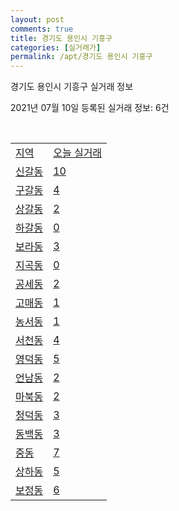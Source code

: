 ```yaml
---
layout: post
comments: true
title: 경기도 용인시 기흥구
categories: [실거래가]
permalink: /apt/경기도 용인시 기흥구
---
```


경기도 용인시 기흥구 실거래 정보

2021년 07월 10일 등록된 실거래 정보: 6건

<script type="text/javascript">
  google.charts.load('current', {'packages':['corechart']});
  google.charts.setOnLoadCallback(drawChart);

  function drawChart() {
    var data = google.visualization.arrayToDataTable([['거래일', '매매', '전월세', '전매'], ['20-07', 765, 846, 10], ['20-08', 648, 794, 9], ['20-09', 493, 553, 7], ['20-10', 620, 800, 6], ['20-11', 817, 729, 4], ['20-12', 1005, 788, 9], ['21-01', 695, 704, 11], ['21-02', 523, 659, 11], ['21-03', 531, 771, 4], ['21-04', 391, 561, 1], ['21-05', 559, 637, 7], ['21-06', 339, 546, 2], ['21-07', 14, 71, 0]]);

    var options = {
      title: '최근 1년간 유형별 거래량 추이',
      legend: { position: 'bottom' }
    };

    var chart = new google.visualization.LineChart(document.getElementById('columnchart_material'));
    chart.draw(data, (options));
  }
</script>

<div id="columnchart_material" style="width: 95%; margin-left: -35px"></div>
<br>
<table class="sortable">
  <tr>
    <td><a href="#">지역</a></td>
    <td><a href="#">오늘 실거래</a></td>
  </tr>

  
  <tr class="item">
    <td><a href="경기도 용인시 기흥구 신갈동">신갈동</a></td>
    <td><a href="경기도 용인시 기흥구 신갈동">10</a></td>
  </tr>
    

  <tr class="item">
    <td><a href="경기도 용인시 기흥구 구갈동">구갈동</a></td>
    <td><a href="경기도 용인시 기흥구 구갈동">4</a></td>
  </tr>
    

  <tr class="item">
    <td><a href="경기도 용인시 기흥구 상갈동">상갈동</a></td>
    <td><a href="경기도 용인시 기흥구 상갈동">2</a></td>
  </tr>
    

  <tr class="item">
    <td><a href="경기도 용인시 기흥구 하갈동">하갈동</a></td>
    <td><a href="경기도 용인시 기흥구 하갈동">0</a></td>
  </tr>
    

  <tr class="item">
    <td><a href="경기도 용인시 기흥구 보라동">보라동</a></td>
    <td><a href="경기도 용인시 기흥구 보라동">3</a></td>
  </tr>
    

  <tr class="item">
    <td><a href="경기도 용인시 기흥구 지곡동">지곡동</a></td>
    <td><a href="경기도 용인시 기흥구 지곡동">0</a></td>
  </tr>
    

  <tr class="item">
    <td><a href="경기도 용인시 기흥구 공세동">공세동</a></td>
    <td><a href="경기도 용인시 기흥구 공세동">2</a></td>
  </tr>
    

  <tr class="item">
    <td><a href="경기도 용인시 기흥구 고매동">고매동</a></td>
    <td><a href="경기도 용인시 기흥구 고매동">1</a></td>
  </tr>
    

  <tr class="item">
    <td><a href="경기도 용인시 기흥구 농서동">농서동</a></td>
    <td><a href="경기도 용인시 기흥구 농서동">1</a></td>
  </tr>
    

  <tr class="item">
    <td><a href="경기도 용인시 기흥구 서천동">서천동</a></td>
    <td><a href="경기도 용인시 기흥구 서천동">4</a></td>
  </tr>
    

  <tr class="item">
    <td><a href="경기도 용인시 기흥구 영덕동">영덕동</a></td>
    <td><a href="경기도 용인시 기흥구 영덕동">5</a></td>
  </tr>
    

  <tr class="item">
    <td><a href="경기도 용인시 기흥구 언남동">언남동</a></td>
    <td><a href="경기도 용인시 기흥구 언남동">2</a></td>
  </tr>
    

  <tr class="item">
    <td><a href="경기도 용인시 기흥구 마북동">마북동</a></td>
    <td><a href="경기도 용인시 기흥구 마북동">2</a></td>
  </tr>
    

  <tr class="item">
    <td><a href="경기도 용인시 기흥구 청덕동">청덕동</a></td>
    <td><a href="경기도 용인시 기흥구 청덕동">3</a></td>
  </tr>
    

  <tr class="item">
    <td><a href="경기도 용인시 기흥구 동백동">동백동</a></td>
    <td><a href="경기도 용인시 기흥구 동백동">3</a></td>
  </tr>
    

  <tr class="item">
    <td><a href="경기도 용인시 기흥구 중동">중동</a></td>
    <td><a href="경기도 용인시 기흥구 중동">7</a></td>
  </tr>
    

  <tr class="item">
    <td><a href="경기도 용인시 기흥구 상하동">상하동</a></td>
    <td><a href="경기도 용인시 기흥구 상하동">5</a></td>
  </tr>
    

  <tr class="item">
    <td><a href="경기도 용인시 기흥구 보정동">보정동</a></td>
    <td><a href="경기도 용인시 기흥구 보정동">6</a></td>
  </tr>
    


</table>


    